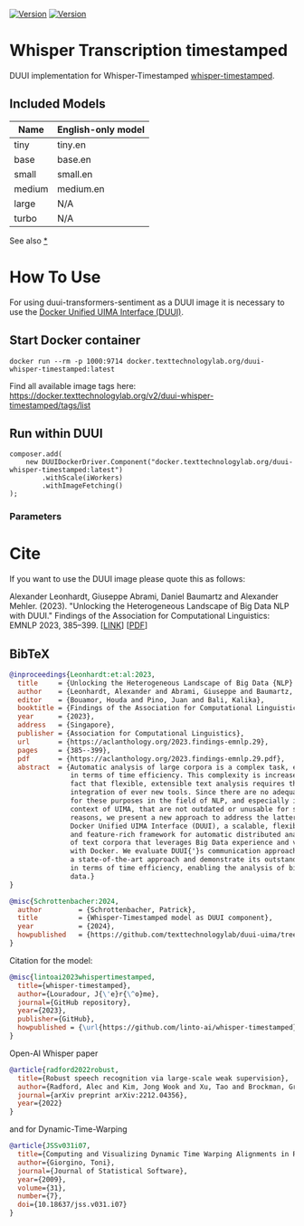 [![Version](https://img.shields.io/static/v1?label=duui-whisper-timestamped&message=0.1&color=blue)](https://docker.texttechnologylab.org/v2/duui-whisper-timestamped/tags/list)
[![Version](https://img.shields.io/static/v1?label=Python&message=3.12&color=green)]()

# Whisper Transcription timestamped

DUUI implementation for Whisper-Timestamped [whisper-timestamped](https://github.com/linto-ai/whisper-timestamped).

## Included Models

| Name                                     | English-only model |
| ---------------------------------------  | --------- |
| tiny | tiny.en       |
| base | base.en       |
| small | small.en       |
| medium | medium.en       |
| large | N/A       |
| turbo | N/A       |

See also [*](https://github.com/openai/whisper?tab=readme-ov-file#available-models-and-languages)

# How To Use

For using duui-transformers-sentiment as a DUUI image it is necessary to use the [Docker Unified UIMA Interface (DUUI)](https://github.com/texttechnologylab/DockerUnifiedUIMAInterface).

## Start Docker container

```
docker run --rm -p 1000:9714 docker.texttechnologylab.org/duui-whisper-timestamped:latest
```

Find all available image tags here: https://docker.texttechnologylab.org/v2/duui-whisper-timestamped/tags/list

## Run within DUUI

```
composer.add(
    new DUUIDockerDriver.Component("docker.texttechnologylab.org/duui-whisper-timestamped:latest")
        .withScale(iWorkers)
        .withImageFetching()
);
```

### Parameters


# Cite

If you want to use the DUUI image please quote this as follows:

Alexander Leonhardt, Giuseppe Abrami, Daniel Baumartz and Alexander Mehler. (2023). "Unlocking the Heterogeneous Landscape of Big Data NLP with DUUI." Findings of the Association for Computational Linguistics: EMNLP 2023, 385–399. [[LINK](https://aclanthology.org/2023.findings-emnlp.29)] [[PDF](https://aclanthology.org/2023.findings-emnlp.29.pdf)] 

## BibTeX

```bibtex
@inproceedings{Leonhardt:et:al:2023,
  title     = {Unlocking the Heterogeneous Landscape of Big Data {NLP} with {DUUI}},
  author    = {Leonhardt, Alexander and Abrami, Giuseppe and Baumartz, Daniel and Mehler, Alexander},
  editor    = {Bouamor, Houda and Pino, Juan and Bali, Kalika},
  booktitle = {Findings of the Association for Computational Linguistics: EMNLP 2023},
  year      = {2023},
  address   = {Singapore},
  publisher = {Association for Computational Linguistics},
  url       = {https://aclanthology.org/2023.findings-emnlp.29},
  pages     = {385--399},
  pdf       = {https://aclanthology.org/2023.findings-emnlp.29.pdf},
  abstract  = {Automatic analysis of large corpora is a complex task, especially
               in terms of time efficiency. This complexity is increased by the
               fact that flexible, extensible text analysis requires the continuous
               integration of ever new tools. Since there are no adequate frameworks
               for these purposes in the field of NLP, and especially in the
               context of UIMA, that are not outdated or unusable for security
               reasons, we present a new approach to address the latter task:
               Docker Unified UIMA Interface (DUUI), a scalable, flexible, lightweight,
               and feature-rich framework for automatic distributed analysis
               of text corpora that leverages Big Data experience and virtualization
               with Docker. We evaluate DUUI{'}s communication approach against
               a state-of-the-art approach and demonstrate its outstanding behavior
               in terms of time efficiency, enabling the analysis of big text
               data.}
}

@misc{Schrottenbacher:2024,
  author         = {Schrottenbacher, Patrick},
  title          = {Whisper-Timestamped model as DUUI component},
  year           = {2024},
  howpublished   = {https://github.com/texttechnologylab/duui-uima/tree/main/whisper-timestamped}
}

```

Citation for the model: 
```bibtex
@misc{lintoai2023whispertimestamped,
  title={whisper-timestamped},
  author={Louradour, J{\'e}r{\^o}me},
  journal={GitHub repository},
  year={2023},
  publisher={GitHub},
  howpublished = {\url{https://github.com/linto-ai/whisper-timestamped}}
}
```
Open-AI Whisper paper 
```bibtex
@article{radford2022robust,
  title={Robust speech recognition via large-scale weak supervision},
  author={Radford, Alec and Kim, Jong Wook and Xu, Tao and Brockman, Greg and McLeavey, Christine and Sutskever, Ilya},
  journal={arXiv preprint arXiv:2212.04356},
  year={2022}
}
```
and for Dynamic-Time-Warping
```bibtex
@article{JSSv031i07,
  title={Computing and Visualizing Dynamic Time Warping Alignments in R: The dtw Package},
  author={Giorgino, Toni},
  journal={Journal of Statistical Software},
  year={2009},
  volume={31},
  number={7},
  doi={10.18637/jss.v031.i07}
}
```
